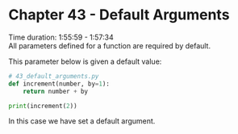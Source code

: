 # Chapter 43 - Default Arguments
Time duration: 1:55:59 - 1:57:34  
All parameters defined for a function are required by default.

This parameter below is given a default value:

```python
# 43_default_arguments.py
def increment(number, by=1):
    return number + by

print(increment(2))
```

In this case we have set a default argument. 